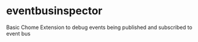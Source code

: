 # eventbusinspector
Basic Chome Extension to debug events being published and subscribed to event bus
